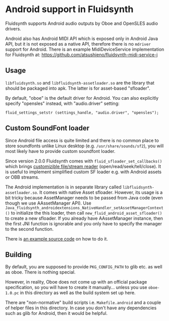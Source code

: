 # Android support in Fluidsynth

Fluidsynth supports Android audio outputs by Oboe and OpenSLES audio drivers.

Android also has Android MIDI API which is exposed only in Android Java API, but it is not exposed as a native API, therefore there is no `mdriver` support for Android. There is an example MidiDeviceService implementation for Fluidsynth at: https://github.com/atsushieno/fluidsynth-midi-service-j

## Usage

`libfluidsynth.so` and `libfluidsynth-assetloader.so` are the library that should be packaged into apk. The latter is for asset-based "sfloader".

By default, "oboe" is the default driver for Android. You can also explicitly specify "opensles" instead, with "audio.driver" setting:

```
fluid_settings_setstr (settings_handle, "audio.driver", "opensles");
```

## Custom SoundFont loader

Since Android file access is quite limited and there is no common place
to store soundfonts unlike Linux desktop (e.g. `/usr/share/sounds/sf2`), you
will most likely have to provide custom soundfont loader.

Since version 2.0.0 Fluidsynth comes with `fluid_sfloader_set_callbacks()` which brings
[customizible file/stream reader](https://github.com/FluidSynth/fluidsynth/issues/241) (open/read/seek/tell/close). It is useful to implement simplified
custom SF loader e.g. with Android assets or OBB streams.

The Android implementation is in separate library called `libfluidsynth-assetloader.so`. It comes with native Asset sfloader. However, its usage is a bit tricky because AssetManager needs to be passed from Java code (even though we use AAssetManager API).
Use `Java_fluidsynth_androidextensions_NativeHandler_setAssetManagerContext()` to initialize the this loader, then call `new_fluid_android_asset_sfloader()` to create a new sfloader. If you already have AAssetManager instance, then the first JNI function is ignorable and you only have to specify the manager to the second function.

There is [an example source code](https://github.com/atsushieno/fluidsynth-midi-service-j/blob/a2a56b/fluidsynthjna/src/main/java/fluidsynth/androidextensions/AndroidNativeAssetSoundFontLoader.kt#L17) on how to do it.

## Building

By default, you are supposed to provide `PKG_CONFIG_PATH` to glib etc. as well as oboe. There is nothing special.

However, in reality, Oboe does not come up with an official package specification, so you will have to create it manually... unless you use `oboe-1.0.pc` in this directory as well as the build system set up here.

There are "non-normative" build scripts i.e. `Makefile.android` and a couple of helper files in this directory. In case you don't have any dependencies such as glib for Android, then it would be helpful.
